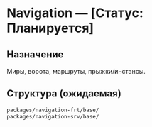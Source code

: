 # Navigation — [Статус: Планируется]

## Назначение

Миры, ворота, маршруты, прыжки/инстансы.

## Структура (ожидаемая)

```txt
packages/navigation-frt/base/
packages/navigation-srv/base/
```
